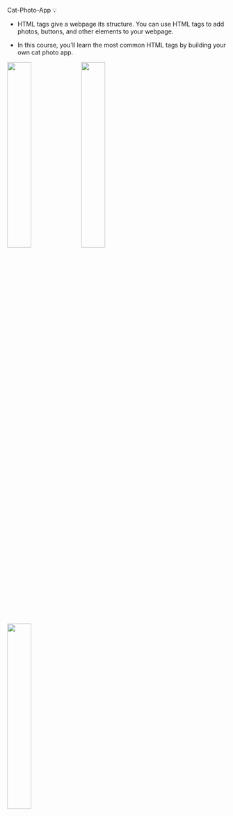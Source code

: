 Cat-Photo-App 💡

- HTML tags give a webpage its structure. You can use HTML tags to add photos, buttons, and other elements to your webpage.

- In this course, you'll learn the most common HTML tags by building your own cat photo app.

<img src="https://github.com/Hager-elhwarii/Responsive-Web-Design-FreeCodeCamp/assets/80959882/3d8cbe34-3fad-4f15-ae25-553855799764" width="33%" />
<img src="https://github.com/Hager-elhwarii/Responsive-Web-Design-FreeCodeCamp/assets/80959882/3edd08f8-4bc8-4b30-9b82-eeb97306b215" width="33%" />
<img src="https://github.com/Hager-elhwarii/Responsive-Web-Design-FreeCodeCamp/assets/80959882/d50e2032-89ee-4ace-b510-c058856b5066" width="33%"/>
